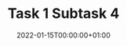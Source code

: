 ---
title: Task 1 Subtask 4
linktitle: Subtask 4
type: book
date: "2022-01-15T00:00:00+01:00"

# Prev/next pager order (if `docs_section_pager` enabled in `params.toml`)
weight: 4
---